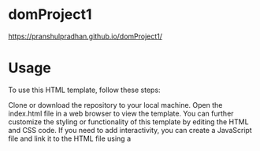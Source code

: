 # domProject1
https://pranshulpradhan.github.io/domProject1/

# Usage
To use this HTML template, follow these steps:

Clone or download the repository to your local machine. Open the index.html file in a web browser to view the template. You can further customize the styling or functionality of this template by editing the HTML and CSS code. If you need to add interactivity, you can create a JavaScript file and link it to the HTML file using a <script> tag.
